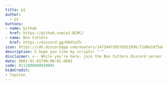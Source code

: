 ```yaml
---
title: p1
author:
  - p1
buttons:
- name: Github
  href: https://github.com/p1-BCMC/
- name: Box Cutters
  href: https://discord.gg/H8Xtufh
icon: https://cdn.discordapp.com/avatars/147304730576551936/72d0e10f5dd350af9f4b32067748d89e.png
description: I hope you like my scripts! ^-^
disclaimer: <-- While you're here, join the Box Cutters Discord server!
date: 0001-01-01T00:00:01.000Z
code: 0111000000010001
hideCredit:
- Tapiton
---
```

